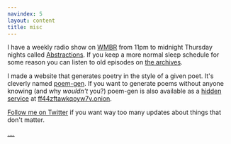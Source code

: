 ```yaml
---
navindex: 5
layout: content
title: misc
---
```


I have a weekly radio show on [WMBR](https://wmbr.org) from 11pm to midnight
Thursday nights called [Abstractions](http://wmbr.org/www/sched-thu#show6151).
If you keep a more normal sleep schedule for some reason you can listen to old
episodes on [the archives](http://wmbr.org/cgi-bin/arch?sort=name).

I made a website that generates poetry in the style of a given poet.
It's cleverly named [poem-gen](http://poem-gen.untitled.earth).
If you want to generate poems without anyone knowing (and why _wouldn't_ you?)
poem-gen is also available as a [hidden
service](https://www.torproject.org/docs/hidden-services.html.en) at
[ff44zftawkqoyw7v.onion](http://ff44zftawkqoyw7v.onion/).

[Follow me on Twitter](https://twitter.com/carl_cambridge) if you want way too
many updates about things that don't matter.

[....](http://untitled.earth)
